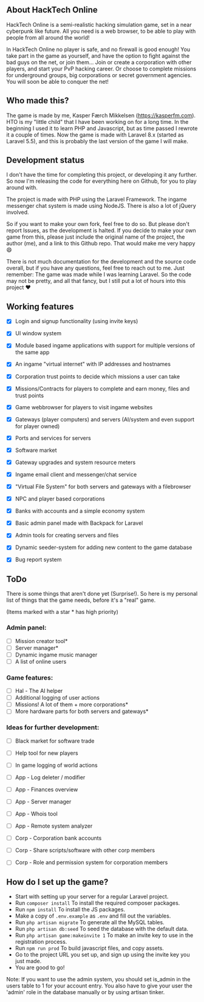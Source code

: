 ## About HackTech Online

HackTech Online is a semi-realistic hacking simulation game, set in a near cyberpunk like future.
All you need is a web browser, to be able to play with people from all around the world!

In HackTech Online no player is safe, and no firewall is good enough! You take part in the game as yourself, and have the option to fight against the bad guys on the net, or join them... Join or create a corporation with other players, and start your PvP hacking career. Or choose to complete missions for underground groups, big corporations or secret government agencies.
You will soon be able to conquer the net!

## Who made this?

The game is made by me, Kasper Færch Mikkelsen (https://kasperfm.com).
HTO is my "little child" that I have been working on for a long time. In the beginning I used it to learn PHP and Javascript, but as time passed I rewrote it a couple of times. Now the game is made with Laravel 8.x (started as Laravel 5.5), and this is probably the last version of the game I will make.

## Development status

I don't have the time for completing this project, or developing it any further. So now I'm releasing the code for everything here on Github, for you to play around with.

The project is made with PHP using the Laravel Framework. The ingame messenger chat system is made using NodeJS. There is also a lot of jQuery involved.

So if you want to make your own fork, feel free to do so. But please don't report Issues, as the development is halted. If you decide to make your own game from this, please just include the original name of the project, the author (me), and a link to this Github repo. That would make me very happy 😄

There is not much documentation for the development and the source code overall, but if you have any questions, feel free to reach out to me. Just remember: The game was made while I was learning Laravel. So the code may not be pretty, and all that fancy, but I still put a lot of hours into this project ❤️

## Working features

- [x] Login and signup functionality (using invite keys)
- [x] UI window system
- [x] Module based ingame applications with support for multiple versions of the same app
- [x] An ingame "virtual internet" with IP addresses and hostnames
- [x] Corporation trust points to decide which missions a user can take
- [x] Missions/Contracts for players to complete and earn money, files and trust points
- [x] Game webbrowser for players to visit ingame websites
- [x] Gateways (player computers) and servers (AI/system and even support for player owned)
- [x] Ports and services for servers
- [x] Software market
- [x] Gateway upgrades and system resource meters
- [x] Ingame email client and messenger/chat service
- [x] "Virtual File System" for both servers and gateways with a filebrowser
- [x] NPC and player based corporations
- [x] Banks with accounts and a simple economy system
- [x] Basic admin panel made with Backpack for Laravel
- [x] Admin tools for creating servers and files
- [x] Dynamic seeder-system for adding new content to the game database
- [x] Bug report system


## ToDo

There is some things that aren't done yet (Surprise!). So here is my personal list of things that the game needs, before it's a "real" game.

(Items marked with a star * has high priority)

### Admin panel:
- [ ] Mission creator tool*
- [ ] Server manager*
- [ ] Dynamic ingame music manager
- [ ] A list of online users

### Game features:
- [ ] Hal - The AI helper
- [ ] Additional logging of user actions
- [ ] Missions! A lot of them + more corporations*
- [ ] More hardware parts for both servers and gateways*

### Ideas for further development:
- [ ] Black market for software trade
- [ ] Help tool for new players
- [ ] In game logging of world actions
- [ ] App - Log deleter / modifier
- [ ] App - Finances overview
- [ ] App - Server manager
- [ ] App - Whois tool
- [ ] App - Remote system analyzer
- [ ] Corp - Corporation bank accounts
- [ ] Corp - Share scripts/software with other corp members
- [ ] Corp - Role and permission system for corporation members


## How do I set up the game?

- Start with setting up your server for a regular Laravel project.
- Run ``composer install`` To install the required composer packages.
- Run ``npm install`` To install the JS packages.
- Make a copy of ``.env.example`` as ``.env`` and fill out the variables.
- Run ``php artisan migrate`` To generate all the MySQL tables.
- Run ``php artisan db:seed`` To seed the database with the default data.
- Run ``php artisan game:makeinvite 1`` To make an invite key to use in the registration process.
- Run ``npm run prod`` To build javascript files, and copy assets.
- Go to the project URL you set up, and sign up using the invite key you just made.
- You are good to go!

Note: If you want to use the admin system, you should set is_admin in the users table to 1 for your account entry. You also have to give your user the 'admin' role in the database manually or by using artisan tinker.
